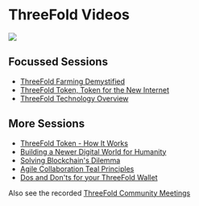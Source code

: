 # ThreeFold Videos

![](images/videos-900.jpg)

## Focussed Sessions

* [ThreeFold Farming Demystified](/videos/farming.md)
* [ThreeFold Token, Token for the New Internet](/videos/tft_intro.md)
* [ThreeFold Technology Overview](/videos/tech.md)

## More Sessions

* [ThreeFold Token - How It Works](/videos/tft_howitworks.md)
* [Building a Newer Digital World for Humanity](/videos/humanity.md)
* [Solving Blockchain's Dilemma](/videos/dilemma.md)
* [Agile Collaboration Teal Principles](/videos/teal.md)
* [Dos and Don'ts for your ThreeFold Wallet](/video/wallet.md)

Also see the recorded [ThreeFold Community Meetings](/meetings/README.md)